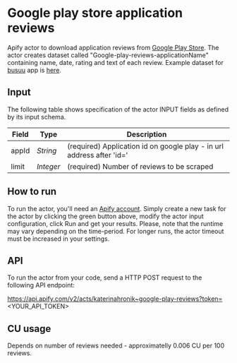 # Google play store application reviews

Apify actor to download application reviews from [Google Play Store](https://play.google.com/store/apps). The actor creates dataset called "Google-play-reviews-applicationName" containing name, date, rating and text of each review. Example dataset for [busuu](https://play.google.com/store/apps/details?id=com.busuu.android.enc) app is [here](https://api.apify.com/v2/datasets/ubarV5aetDAZBLYCu/items?format=json&clean=1).

## Input 

The following table shows specification of the actor INPUT fields as defined by its input schema. 

Field |	Type	| Description
---| ---| ---|
appId|	*String*|	(required) Application id on google play - in url address after 'id='
limit|	*Integer*|	(required) Number of reviews to be scraped

## How to run

To run the actor, you'll need an [Apify account](https://my.apify.com/). Simply create a new task for the actor by clicking the green button above, modify the actor input configuration, click Run and get your results.
Please, note that the runtime may vary depending on the time-period. For longer runs, the actor timeout must be increased in your settings. 

## API

To run the actor from your code, send a HTTP POST request to the following API endpoint: 

https://api.apify.com/v2/acts/katerinahronik~google-play-reviews?token=<YOUR_API_TOKEN>

## CU usage 

Depends on number of reviews needed - approximatelly 0.006 CU per 100 reviews.
